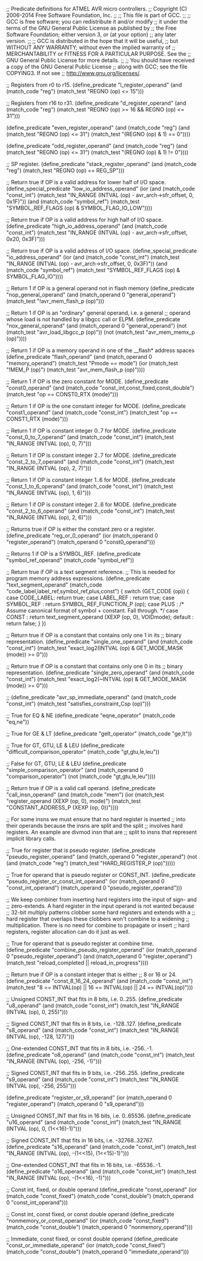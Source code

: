 ;; Predicate definitions for ATMEL AVR micro controllers.
;; Copyright (C) 2006-2014 Free Software Foundation, Inc.
;;
;; This file is part of GCC.
;;
;; GCC is free software; you can redistribute it and/or modify
;; it under the terms of the GNU General Public License as published by
;; the Free Software Foundation; either version 3, or (at your option)
;; any later version.
;;
;; GCC is distributed in the hope that it will be useful,
;; but WITHOUT ANY WARRANTY; without even the implied warranty of
;; MERCHANTABILITY or FITNESS FOR A PARTICULAR PURPOSE.  See the
;; GNU General Public License for more details.
;;
;; You should have received a copy of the GNU General Public License
;; along with GCC; see the file COPYING3.  If not see
;; <http://www.gnu.org/licenses/>.

;; Registers from r0 to r15.
(define_predicate "l_register_operand"
  (and (match_code "reg")
       (match_test "REGNO (op) <= 15")))

;; Registers from r16 to r31.
(define_predicate "d_register_operand"
  (and (match_code "reg")
       (match_test "REGNO (op) >= 16 && REGNO (op) <= 31")))

(define_predicate "even_register_operand"
  (and (match_code "reg")
       (and (match_test "REGNO (op) <= 31")
            (match_test "(REGNO (op) & 1) == 0"))))

(define_predicate "odd_register_operand"
  (and (match_code "reg")
       (and (match_test "REGNO (op) <= 31")
            (match_test "(REGNO (op) & 1) != 0"))))

;; SP register.
(define_predicate "stack_register_operand"
  (and (match_code "reg")
       (match_test "REGNO (op) == REG_SP")))

;; Return true if OP is a valid address for lower half of I/O space.
(define_special_predicate "low_io_address_operand"
  (ior (and (match_code "const_int")
	    (match_test "IN_RANGE (INTVAL (op) - avr_arch->sfr_offset,
				   0, 0x1F)"))
       (and (match_code "symbol_ref")
	    (match_test "SYMBOL_REF_FLAGS (op) & SYMBOL_FLAG_IO_LOW"))))

;; Return true if OP is a valid address for high half of I/O space.
(define_predicate "high_io_address_operand"
  (and (match_code "const_int")
       (match_test "IN_RANGE (INTVAL (op) - avr_arch->sfr_offset,
                              0x20, 0x3F)")))

;; Return true if OP is a valid address of I/O space.
(define_special_predicate "io_address_operand"
  (ior (and (match_code "const_int")
	    (match_test "IN_RANGE (INTVAL (op) - avr_arch->sfr_offset,
				   0, 0x3F)"))
       (and (match_code "symbol_ref")
	    (match_test "SYMBOL_REF_FLAGS (op) & SYMBOL_FLAG_IO"))))

;; Return 1 if OP is a general operand not in flash memory
(define_predicate "nop_general_operand"
  (and (match_operand 0 "general_operand")
       (match_test "!avr_mem_flash_p (op)")))

;; Return 1 if OP is an "ordinary" general operand, i.e. a general
;; operand whose load is not handled by a libgcc call or ELPM.
(define_predicate "nox_general_operand"
  (and (match_operand 0 "general_operand")
       (not (match_test "avr_load_libgcc_p (op)"))
       (not (match_test "avr_mem_memx_p (op)"))))

;; Return 1 if OP is a memory operand in one of the __flash* address spaces
(define_predicate "flash_operand"
  (and (match_operand 0 "memory_operand")
       (match_test "Pmode == mode")
       (ior (match_test "!MEM_P (op)")
            (match_test "avr_mem_flash_p (op)"))))

;; Return 1 if OP is the zero constant for MODE.
(define_predicate "const0_operand"
  (and (match_code "const_int,const_fixed,const_double")
       (match_test "op == CONST0_RTX (mode)")))

;; Return 1 if OP is the one constant integer for MODE.
(define_predicate "const1_operand"
  (and (match_code "const_int")
       (match_test "op == CONST1_RTX (mode)")))


;; Return 1 if OP is constant integer 0..7 for MODE.
(define_predicate "const_0_to_7_operand"
  (and (match_code "const_int")
       (match_test "IN_RANGE (INTVAL (op), 0, 7)")))

;; Return 1 if OP is constant integer 2..7 for MODE.
(define_predicate "const_2_to_7_operand"
  (and (match_code "const_int")
       (match_test "IN_RANGE (INTVAL (op), 2, 7)")))

;; Return 1 if OP is constant integer 1..6 for MODE.
(define_predicate "const_1_to_6_operand"
  (and (match_code "const_int")
       (match_test "IN_RANGE (INTVAL (op), 1, 6)")))

;; Return 1 if OP is constant integer 2..6 for MODE.
(define_predicate "const_2_to_6_operand"
  (and (match_code "const_int")
       (match_test "IN_RANGE (INTVAL (op), 2, 6)")))

;; Returns true if OP is either the constant zero or a register.
(define_predicate "reg_or_0_operand"
  (ior (match_operand 0 "register_operand")
       (match_operand 0 "const0_operand")))

;; Returns 1 if OP is a SYMBOL_REF.
(define_predicate "symbol_ref_operand"
  (match_code "symbol_ref"))

;; Return true if OP is a text segment reference.
;; This is needed for program memory address expressions.
(define_predicate "text_segment_operand"
  (match_code "code_label,label_ref,symbol_ref,plus,const")
{
  switch (GET_CODE (op))
    {
    case CODE_LABEL:
      return true;
    case LABEL_REF :
      return true;
    case SYMBOL_REF :
      return SYMBOL_REF_FUNCTION_P (op);
    case PLUS :
      /* Assume canonical format of symbol + constant.
	 Fall through.  */
    case CONST :
      return text_segment_operand (XEXP (op, 0), VOIDmode);
    default :
      return false;
    }
})

;; Return true if OP is a constant that contains only one 1 in its
;; binary representation.
(define_predicate "single_one_operand"
  (and (match_code "const_int")
       (match_test "exact_log2(INTVAL (op) & GET_MODE_MASK (mode)) >= 0")))

;; Return true if OP is a constant that contains only one 0 in its
;; binary representation.
(define_predicate "single_zero_operand"
  (and (match_code "const_int")
       (match_test "exact_log2(~INTVAL (op) & GET_MODE_MASK (mode)) >= 0")))

;;
(define_predicate "avr_sp_immediate_operand"
  (and (match_code "const_int")
       (match_test "satisfies_constraint_Csp (op)")))

;; True for EQ & NE
(define_predicate "eqne_operator"
  (match_code "eq,ne"))

;; True for GE & LT
(define_predicate "gelt_operator"
  (match_code "ge,lt"))

;; True for GT, GTU, LE & LEU
(define_predicate "difficult_comparison_operator"
  (match_code "gt,gtu,le,leu"))

;; False for GT, GTU, LE & LEU
(define_predicate "simple_comparison_operator"
  (and (match_operand 0 "comparison_operator")
       (not (match_code "gt,gtu,le,leu"))))

;; Return true if OP is a valid call operand.
(define_predicate "call_insn_operand"
  (and (match_code "mem")
       (ior (match_test "register_operand (XEXP (op, 0), mode)")
            (match_test "CONSTANT_ADDRESS_P (XEXP (op, 0))"))))

;; For some insns we must ensure that no hard register is inserted
;; into their operands because the insns are split and the split
;; involves hard registers.  An example are divmod insn that are
;; split to insns that represent implicit library calls.

;; True for register that is pseudo register.
(define_predicate "pseudo_register_operand"
  (and (match_operand 0 "register_operand")
       (not (and (match_code "reg")
                 (match_test "HARD_REGISTER_P (op)")))))

;; True for operand that is pseudo register or CONST_INT.
(define_predicate "pseudo_register_or_const_int_operand"
  (ior (match_operand 0 "const_int_operand")
       (match_operand 0 "pseudo_register_operand")))

;; We keep combiner from inserting hard registers into the input of sign- and
;; zero-extends.  A hard register in the input operand is not wanted because
;; 32-bit multiply patterns clobber some hard registers and extends with a
;; hard register that overlaps these clobbers won't combine to a widening
;; multiplication.  There is no need for combine to propagate or insert
;; hard registers, register allocation can do it just as well.

;; True for operand that is pseudo register at combine time.
(define_predicate "combine_pseudo_register_operand"
  (ior (match_operand 0 "pseudo_register_operand")
       (and (match_operand 0 "register_operand")
            (match_test "reload_completed || reload_in_progress"))))

;; Return true if OP is a constant integer that is either
;; 8 or 16 or 24.
(define_predicate "const_8_16_24_operand"
  (and (match_code "const_int")
       (match_test "8 == INTVAL(op) || 16 == INTVAL(op) || 24 == INTVAL(op)")))

;; Unsigned CONST_INT that fits in 8 bits, i.e. 0..255.
(define_predicate "u8_operand"
  (and (match_code "const_int")
       (match_test "IN_RANGE (INTVAL (op), 0, 255)")))

;; Signed CONST_INT that fits in 8 bits, i.e. -128..127.
(define_predicate "s8_operand"
  (and (match_code "const_int")
       (match_test "IN_RANGE (INTVAL (op), -128, 127)")))

;; One-extended CONST_INT that fits in 8 bits, i.e. -256..-1.
(define_predicate "o8_operand"
  (and (match_code "const_int")
       (match_test "IN_RANGE (INTVAL (op), -256, -1)")))

;; Signed CONST_INT that fits in 9 bits, i.e. -256..255.
(define_predicate "s9_operand"
  (and (match_code "const_int")
       (match_test "IN_RANGE (INTVAL (op), -256, 255)")))

(define_predicate "register_or_s9_operand"
  (ior (match_operand 0 "register_operand")
       (match_operand 0 "s9_operand")))

;; Unsigned CONST_INT that fits in 16 bits, i.e. 0..65536.
(define_predicate "u16_operand"
  (and (match_code "const_int")
       (match_test "IN_RANGE (INTVAL (op), 0, (1<<16)-1)")))

;; Signed CONST_INT that fits in 16 bits, i.e. -32768..32767.
(define_predicate "s16_operand"
  (and (match_code "const_int")
       (match_test "IN_RANGE (INTVAL (op), -(1<<15), (1<<15)-1)")))

;; One-extended CONST_INT that fits in 16 bits, i.e. -65536..-1.
(define_predicate "o16_operand"
  (and (match_code "const_int")
       (match_test "IN_RANGE (INTVAL (op), -(1<<16), -1)")))

;; Const int, fixed, or double operand
(define_predicate "const_operand"
  (ior (match_code "const_fixed")
       (match_code "const_double")
       (match_operand 0 "const_int_operand")))

;; Const int, const fixed, or const double operand
(define_predicate "nonmemory_or_const_operand"
  (ior (match_code "const_fixed")
       (match_code "const_double")
       (match_operand 0 "nonmemory_operand")))

;; Immediate, const fixed, or const double operand
(define_predicate "const_or_immediate_operand"
  (ior (match_code "const_fixed")
       (match_code "const_double")
       (match_operand 0 "immediate_operand")))
